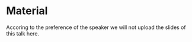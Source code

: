 # Material
Accoring to the preference of the speaker we will not upload the slides of this talk here.